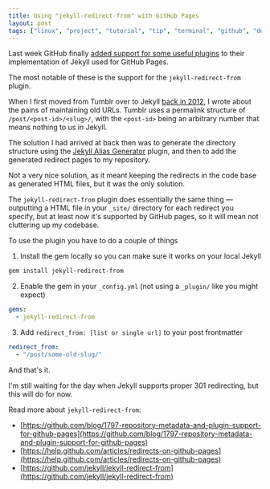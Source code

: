 ```yaml
---
title: Using "jekyll-redirect-from" with GitHub Pages
layout: post
tags: ["linux", "project", "tutorial", "tip", "terminal", "github", "downloads", "chromebook"]
---
```


Last week GitHub finally [added support for some useful plugins](https://help.github.com/articles/redirects-on-github-pages) to their implementation of Jekyll used for GitHub Pages.

The most notable of these is the support for the `jekyll-redirect-from` plugin.

<!-- more -->

When I first moved from Tumblr over to Jekyll [back in 2012](/post/on-migrating-from-tumblr-to-jekyll-bootstrap/), I wrote about the pains of maintaining old URLs. Tumblr uses a permalink structure of `/post/<post-id>/<slug>/`, with the `<post-id>` being an arbitrary number that means nothing to us in Jekyll.

The solution I had arrived at back then was to generate the directory structure using the [Jekyll Alias Generator](https://github.com/tsmango/jekyll_alias_generator) plugin, and then to add the generated redirect pages to my repository.

Not a very nice solution, as it meant keeping the redirects in the code base as generated HTML files, but it was the only solution.

The `jekyll-redirect-from` plugin does essentially the same thing &mdash; outputting a HTML file in your `_site/` directory for each redirect you specify, but at least now it's supported by GitHub pages, so it will mean not cluttering up my codebase.

To use the plugin you have to do a couple of things

1. Install the gem locally so you can make sure it works on your local Jekyll

```bash
gem install jekyll-redirect-from
```

2. Enable the gem in your `_config.yml` (not using a `_plugin/` like you might expect)

```yaml
gems:
  - jekyll-redirect-from
```

3. Add `redirect_from: [list or single url]` to your post frontmatter

```yaml
redirect_from:
  - "/post/some-old-slug/"
```

And that's it.

I'm still waiting for the day when Jekyll supports proper 301 redirecting, but this will do for now.

Read more about `jekyll-redirect-from`:

- [https://github.com/blog/1797-repository-metadata-and-plugin-support-for-github-pages](https://github.com/blog/1797-repository-metadata-and-plugin-support-for-github-pages)
- [https://help.github.com/articles/redirects-on-github-pages](https://help.github.com/articles/redirects-on-github-pages)
- [https://github.com/jekyll/jekyll-redirect-from](https://github.com/jekyll/jekyll-redirect-from)

